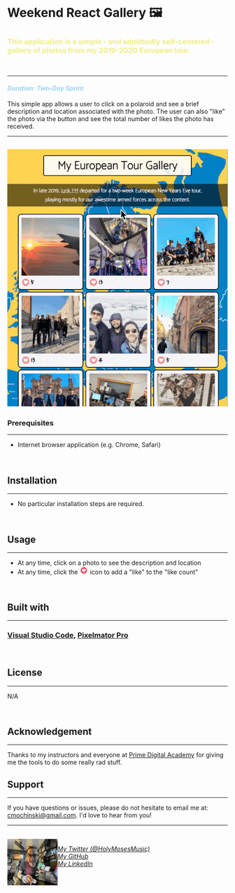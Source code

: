 # <b>Weekend React Gallery  🖼️ </b><p> 

### <b><span style="color:#F0ED86">This application is a simple - and admittedly self-centered - gallery of photos from my 2019-2020 European tour.</b>
<br />

---

#### <span style="color: #9ED2F0">_Duration: Two-Day Sprint_</span><br />

<p> This simple app allows a user to click on a polaroid and see a brief description and location associated with the photo. The user can also "like" the photo via the button and see the total number of likes the photo has received.</p>


---

![gif during use](./README-visuals/galleryInUse.gif)
---


### Prerequisites
---
- Internet browser application (e.g. Chrome, Safari)
<br />

## Installation
---
- No particular installation steps are required.
<br />

## Usage
---

- At any time, click on a photo to see the description and location
- At any time, click the <img src="./README-visuals/loveButton.png" alt="mo" style="width:20px;"> icon to add a "like" to the "like count"
<br />

## Built with
---
### [Visual Studio Code](https://code.visualstudio.com/), [Pixelmator Pro](https://www.pixelmator.com/pro/)
<br />

## License
---
N/A

<br/>

## Acknowledgement
---
Thanks to my instructors and everyone at [Prime Digital Academy](www.primeacademy.io) for giving me the tools to do some really rad stuff. 
<br />

## Support
---
If you have questions or issues, please do not hesitate to email me at: [cmochinski@gmail.com](mailto:cmochinski@gmail.com). I'd love to hear from you!

---
<br />

<img align="left" src="./README-visuals/readme-signature-pic.png" alt="mo" style="width:115px;">


_[My Twitter (@HolyMosesMusic)](https://twitter.com/holymosesmusic)_ <br />
_[My GitHub](https://github.com/chrismochinski)_ <br />
_[My LinkedIn](https://www.linkedin.com/in/chrismochinski/)_ 

